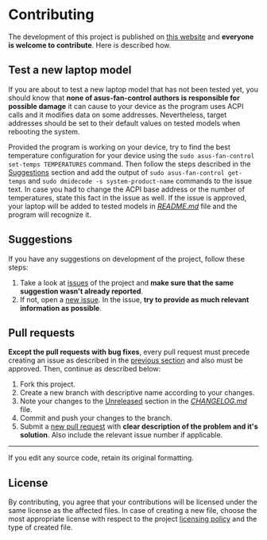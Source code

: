 # Contributing

The development of this project is published on [this website](https://github.com/dominiksalvet/asus-fan-control) and **everyone is welcome to contribute**. Here is described how.

## Test a new laptop model

If you are about to test a new laptop model that has not been tested yet, you should know that **none of asus-fan-control authors is responsible for possible damage** it can cause to your device as the program uses ACPI calls and it modifies data on some addresses. Nevertheless, target addresses should be set to their default values on tested models when rebooting the system.

Provided the program is working on your device, try to find the best temperature configuration for your device using the `sudo asus-fan-control set-temps TEMPERATURES` command. Then follow the steps described in the [Suggestions](#suggestions) section and add the output of `sudo asus-fan-control get-temps` and `sudo dmidecode -s system-product-name` commands to the issue text. In case you had to change the ACPI base address or the number of temperatures, state this fact in the issue as well. If the issue is approved, your laptop will be added to tested models in [*README.md*](README.md) file and the program will recognize it.


## Suggestions

If you have any suggestions on development of the project, follow these steps:

1. Take a look at [issues](https://github.com/dominiksalvet/asus-fan-control/issues) of the project and **make sure that the same suggestion wasn't already reported**.
2. If not, open a [new issue](https://github.com/dominiksalvet/asus-fan-control/issues/new/choose). In the issue, **try to provide as much relevant information as possible**.

## Pull requests

**Except the pull requests with bug fixes**, every pull request must precede creating an issue as described in the [previous section](#suggestions) and also must be approved. Then, continue as described below:

1. Fork this project.
2. Create a new branch with descriptive name according to your changes.
3. Note your changes to the [Unreleased](CHANGELOG.md#unreleased) section in the [*CHANGELOG.md*](CHANGELOG.md) file.
4. Commit and push your changes to the branch.
5. Submit a [new pull request](https://github.com/dominiksalvet/asus-fan-control/pulls) with **clear description of the problem and it's solution**. Also include the relevant issue number if applicable.

---

If you edit any source code, retain its original formatting.

## License

By contributing, you agree that your contributions will be licensed under the same license as the affected files. In case of creating a new file, choose the most appropriate license with respect to the project [licensing policy](README.md#license) and the type of created file.
